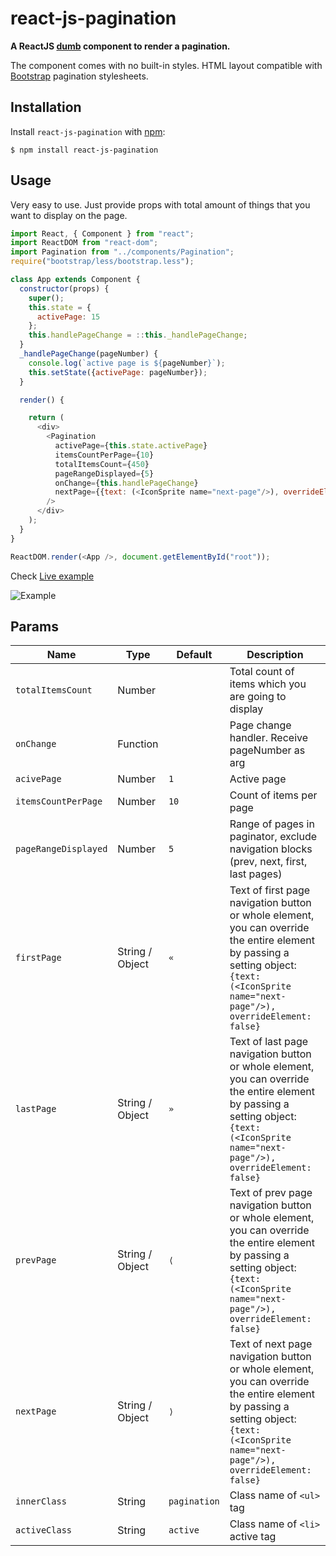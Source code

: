 # react-js-pagination

**A ReactJS [dumb](https://medium.com/@dan_abramov/smart-and-dumb-components-7ca2f9a7c7d0) component to render a pagination.**

The component comes with no built-in styles. HTML layout compatible with [Bootstrap](http://getbootstrap.com/components/#pagination) pagination stylesheets.

## Installation

Install `react-js-pagination` with [npm](https://www.npmjs.com/):

```
$ npm install react-js-pagination
```

## Usage

Very easy to use. Just provide props with total amount of things that you want to display on the page.

```js
import React, { Component } from "react";
import ReactDOM from "react-dom";
import Pagination from "../components/Pagination";
require("bootstrap/less/bootstrap.less");

class App extends Component {
  constructor(props) {
    super();
    this.state = {
      activePage: 15
    };
    this.handlePageChange = ::this._handlePageChange;
  }
  _handlePageChange(pageNumber) {
    console.log(`active page is ${pageNumber}`);
    this.setState({activePage: pageNumber});
  }

  render() {

    return (
      <div>
        <Pagination 
          activePage={this.state.activePage} 
          itemsCountPerPage={10} 
          totalItemsCount={450} 
          pageRangeDisplayed={5}
          onChange={this.handlePageChange}
          nextPage={{text: (<IconSprite name="next-page"/>), overrideElement: false}}
        />
      </div>
    );
  }
}

ReactDOM.render(<App />, document.getElementById("root"));

```

Check [Live example](http://vayser.github.io/react-js-pagination)

![Example](https://i.gyazo.com/9af4c2b9e20aa95a67597d3ca64efde3.png)

## Params

Name | Type | Default | Description
--- | --- | --- | --- |
`totalItemsCount` | Number | | Total count of items which you are going to display
`onChange` | Function | | Page change handler. Receive pageNumber as arg
`acivePage` | Number | `1` | Active page
`itemsCountPerPage` | Number | `10` | Count of items per  page
`pageRangeDisplayed` | Number | `5` | Range of pages in paginator, exclude navigation blocks (prev, next, first, last pages)
`firstPage` | String / Object | `«` | Text of first page navigation button or whole element, you can override the entire element by passing a setting object: `{text: (<IconSprite name="next-page"/>), overrideElement: false}`
`lastPage` | String / Object | `»` | Text of last page navigation button or whole element, you can override the entire element by passing a setting object: `{text: (<IconSprite name="next-page"/>), overrideElement: false}`
`prevPage` | String / Object | `⟨` | Text of prev page navigation button or whole element, you can override the entire element by passing a setting object: `{text: (<IconSprite name="next-page"/>), overrideElement: false}`
`nextPage` | String / Object | `⟩` | Text of next page navigation button or whole element, you can override the entire element by passing a setting object: `{text: (<IconSprite name="next-page"/>), overrideElement: false}`
`innerClass` | String | `pagination` | Class name of `<ul>` tag
`activeClass` | String | `active` | Class name of `<li>` active tag

